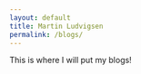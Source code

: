 ```yaml
---
layout: default
title: Martin Ludvigsen
permalink: /blogs/
---
```


This is where I will put my blogs!
